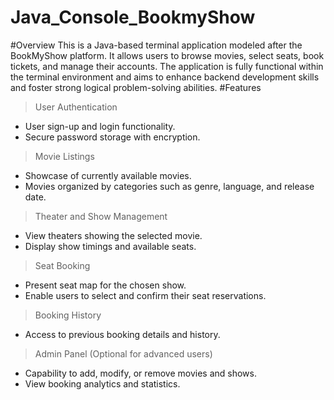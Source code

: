 # Java_Console_BookmyShow
#Overview
This is a Java-based terminal application modeled after the BookMyShow platform. It allows users to browse movies, select seats, book tickets, and manage their accounts.
 The application is fully functional within the terminal environment and aims to enhance backend development skills and foster strong logical problem-solving abilities.
 #Features
> User Authentication
- User sign-up and login functionality.
- Secure password storage with encryption.

> Movie Listings
- Showcase of currently available movies.
- Movies organized by categories such as genre, language, and release date.

> Theater and Show Management
- View theaters showing the selected movie.
- Display show timings and available seats.

> Seat Booking
- Present seat map for the chosen show.
- Enable users to select and confirm their seat reservations.

> Booking History
- Access to previous booking details and history.

> Admin Panel (Optional for advanced users)
- Capability to add, modify, or remove movies and shows.
- View booking analytics and statistics.
